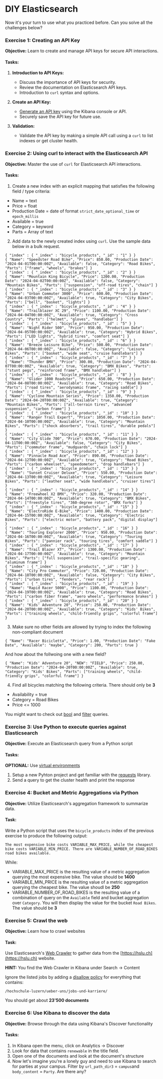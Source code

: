 # DIY Elasticsearch

Now it's your turn to use what you practiced before. Can you solve all the challenges below?

### Exercise 1: Creating an API Key

**Objective:** Learn to create and manage API keys for secure API interactions.

#### Tasks:

1. **Introduction to API Keys:**

   - Discuss the importance of API keys for security.
   - Review the documentation on Elasticsearch API keys.
   - Introduction to `curl` syntax and options.

2. **Create an API Key:**

   - [Generate an API key](https://www.elastic.co/guide/en/kibana/8.13/api-keys.html) using the Kibana console or API.
   - Securely save the API key for future use.

3. **Validation:**
   - Validate the API key by making a simple API call using a `curl` to list indexes or get cluster health.

### Exercise 2: Using curl to interact with the Elasticsearch API

**Objective:** Master the use of `curl` for Elasticsearch API interactions.

#### Tasks:

1. Create a new index with an explicit mapping that satisfies the following field / type criteria:

- Name = text
- Price = float
- Production Date = date of format `strict_date_optional_time` or `epoch_millis`
- Available = true
- Category = keyword
- Parts = Array of text

2. Add data to the newly created index using `curl`. Use the sample data below in a bulk request.

```
{ "index" : { "_index" : "bicycle_products", "_id" : "1" } }
{ "Name": "Speedster Road Bike", "Price": 850.00, "Production Date": "2024-04-01T00:00:00Z", "Available": false, "Category": "Road Bikes", "Parts": ["frame", "wheels", "brakes"] }
{ "index" : { "_index" : "bicycle_products", "_id" : "2" } }
{ "Name": "Mountain King Bicycle", "Price": 1200.00, "Production Date": "2024-04-02T00:00:00Z", "Available": false, "Category": "Mountain Bikes", "Parts": ["suspension", "off-road tires", "chain"] }
{ "index" : { "_index" : "bicycle_products", "_id" : "3" } }
{ "Name": "Urban Commuter 3000", "Price": 600.00, "Production Date": "2024-04-03T00:00:00Z", "Available": true, "Category": "City Bikes", "Parts": ["bell", "basket", "lights"] }
{ "index" : { "_index" : "bicycle_products", "_id" : "4" } }
{ "Name": "Trailblazer XC 29", "Price": 1100.00, "Production Date": "2024-04-04T00:00:00Z", "Available": true, "Category": "Cross Country", "Parts": ["helmet", "gloves", "handlebar"] }
{ "index" : { "_index" : "bicycle_products", "_id" : "5" } }
{ "Name": "Night Rider 500", "Price": 950.00, "Production Date": "2024-04-05T00:00:00Z", "Available": true, "Category": "Hybrid Bikes", "Parts": ["LED lights", "hybrid tires", "comfort seat"] }
{ "index" : { "_index" : "bicycle_products", "_id" : "6" } }
{ "Name": "Breeze Leisure Bike", "Price": 500.00, "Production Date": "2024-04-06T00:00:00Z", "Available": false, "Category": "Leisure Bikes", "Parts": ["basket", "wide seat", "cruise handlebars"] }
{ "index" : { "_index" : "bicycle_products", "_id" : "7" } }
{ "Name": "Thunder BMX", "Price": 300.00, "Production Date": "2024-04-07T00:00:00Z", "Available": true, "Category": "BMX Bikes", "Parts": ["stunt pegs", "reinforced frame", "BMX handlebar"] }
{ "index" : { "_index" : "bicycle_products", "_id" : "8" } }
{ "Name": "Glider 1000 Roadster", "Price": 650.00, "Production Date": "2024-04-08T00:00:00Z", "Available": true, "Category": "Road Bikes", "Parts": ["road tires", "aerodynamic frame", "racing saddle"] }
{ "index" : { "_index" : "bicycle_products", "_id" : "9" } }
{ "Name": "Cyclone Mountain Series", "Price": 1350.00, "Production Date": "2024-04-20T00:00:00Z", "Available": true, "Category": "Mountain Bikes", "Parts": ["all-terrain tires", "advanced suspension", "carbon frame"] }
{ "index" : { "_index" : "bicycle_products", "_id" : "10" } }
{ "Name": "Ranger Trail Expert", "Price": 1050.00, "Production Date": "2024-04-10T00:00:00Z", "Available": true, "Category": "Mountain Bikes", "Parts": ["shock absorbers", "trail tires", "durable pedals"] }
{ "index" : { "_index" : "bicycle_products", "_id" : "11" } }
{ "Name": "City Glide 700", "Price": 670.00, "Production Date": "2024-04-11T00:00:00Z", "Available": false, "Category": "City Bikes", "Parts": ["commuter frame", "mudguards", "chain lock"] }
{ "index" : { "_index" : "bicycle_products", "_id" : "12" } }
{ "Name": "Pinnacle Road Ace", "Price": 890.00, "Production Date": "2024-04-12T00:00:00Z", "Available": true, "Category": "Road Bikes", "Parts": ["carbon wheelset", "speedometer", "drop handlebars"] }
{ "index" : { "_index" : "bicycle_products", "_id" : "13" } }
{ "Name": "Sunset Cruiser Deluxe", "Price": 550.00, "Production Date": "2024-04-13T00:00:00Z", "Available": true, "Category": "Leisure Bikes", "Parts": ["leather seat", "wide handlebars", "cruiser tires"] }
{ "index" : { "_index" : "bicycle_products", "_id" : "14" } }
{ "Name": "Freewheel X2 BMX", "Price": 320.00, "Production Date": "2024-04-14T00:00:00Z", "Available": true, "Category": "BMX Bikes", "Parts": ["freestyle tires", "360-degree rotor", "BMX forks"] }
{ "index" : { "_index" : "bicycle_products", "_id" : "15" } }
{ "Name": "ElectroRide E-Bike", "Price": 1400.00, "Production Date": "2024-04-15T00:00:00Z", "Available": true, "Category": "Electric Bikes", "Parts": ["electric motor", "battery pack", "digital display"] }
{ "index" : { "_index" : "bicycle_products", "_id" : "16" } }
{ "Name": "Touring Explorer 2000", "Price": 950.00, "Production Date": "2024-04-16T00:00:00Z", "Available": true, "Category": "Touring Bikes", "Parts": ["pannier rack", "touring tires", "comfort saddle"] }
{ "index" : { "_index" : "bicycle_products", "_id" : "17" } }
{ "Name": "Trail Blazer XT", "Price": 1300.00, "Production Date": "2024-04-17T00:00:00Z", "Available": true, "Category": "Mountain Bikes", "Parts": ["full suspension", "trail-specific gearing", "aluminum frame"] }
{ "index" : { "_index" : "bicycle_products", "_id" : "18" } }
{ "Name": "City Pro Commuter", "Price": 720.00, "Production Date": "2024-04-18T00:00:00Z", "Available": false, "Category": "City Bikes", "Parts": ["urban tires", "fenders", "rear rack"] }
{ "index" : { "_index" : "bicycle_products", "_id" : "19" } }
{ "Name": "Rapid Racer 5000", "Price": 1100.00, "Production Date": "2024-04-19T00:00:00Z", "Available": true, "Category": "Road Bikes", "Parts": ["carbon fiber frame", "aero wheels", "performance brakes"] }
{ "index" : { "_index" : "bicycle_products", "_id" : "20" } }
{ "Name": "Kids' Adventure 20", "Price": 250.00, "Production Date": "2024-04-20T00:00:00Z", "Available": true, "Category": "Kids' Bikes", "Parts": ["training wheels", "child-friendly grips", "colorful frame"] }

```

3. Make sure no other fields are allowed by trying to index the following non-compliant document

```
{ "Name": "Racer Bicicletta", "Price": 1.00, "Production Date": "Fake Date", "Available": "maybe", "Category": 200, "Parts": true }
```

And how about the follwoing one with a new field?

```
{ "Name": "Kids' Adventure 20", "NEW": "FIELD", "Price": 250.00, "Production Date": "2024-04-20T00:00:00Z", "Available": true, "Category": "Kids' Bikes", "Parts": ["training wheels", "child-friendly grips", "colorful frame"] }
```

4. Find all bicycles matching the following criteria. There should only be **3**

- Availability = true
- Category = Road Bikes
- Price <= 1000

You might want to check out [bool](https://www.elastic.co/guide/en/elasticsearch/reference/current/query-dsl-bool-query.html) and [filter](https://www.elastic.co/guide/en/elasticsearch/reference/current/query-filter-context.html) queries.

### Exercise 3: Use Python to execute queries against Elasticsearch

**Objective:** Execute an Elasticsearch query from a Python script

#### Tasks:

**OPTIONAL:** Use [virtual environments](https://virtualenv.pypa.io/en/latest/user_guide.html)

1. Setup a new Pyhton project and get familiar with the [requests](https://pypi.org/project/requests/) library.
2. Send a query to get the cluster health and print the response

### Exercise 4: Bucket and Metric Aggregations via Python

**Objective:** Utilize Elasticsearch's aggregation framework to summarize data.

#### Task:

Write a Python script that uses the `bicycle_products` index of the previous exercise to produce the following output:

```
The most expensive bike costs VARIABLE_MAX_PRICE, while the cheapest bike costs VARIABLE_MIN_PRICE. There are VARIABLE_NUMBER_OF_ROAD_BIKES road bikes available.
```

While:

- VARIABLE_MAX_PRICE is the resulting value of a metric aggregation querying the most expensive bike. The value should be **1400**
- VARIABLE_MIN_PRICE is the resulting value of a metric aggregation querying the cheapest bike. The value shoudl be **250**
- VARIABLE_NUMBER_OF_ROAD_BIKES is the resulting value of a combination of query on the `Available` field and bucket aggregation over `Category`. You will then display the value for the bucket `Road Bikes`. The value should be **3**

### Exercise 5: Crawl the web

**Objective:** Learn how to crawl websites

#### Task:

Use Elasticsearch's [Web Crawler](https://www.elastic.co/web-crawler) to gather data from the [https://hslu.ch](https://hslu.ch) website.

**HINT:** You find the Web Crawler in Kibana under Search -> Content

Ignore the listed jobs by adding a [disallow policy](https://www.elastic.co/guide/en/enterprise-search/current/crawler-managing.html#crawler-managing-crawl-rules) for everything that contains:

```
/hochschule-luzern/ueber-uns/jobs-und-karriere/
```

You should get about **23'500 documents**

### Exercise 6: Use Kibana to discover the data

**Objective:** Browse through the data using Kibana's Discover functionality

#### Tasks:

1. In Kibana open the menu, click on Analytics -> Discover
2. Look for data that contains `renewable` in the title field.
3. Open one of the documents and look at the document's structure
4. Now let's imagine you're a lonely guy and need to use Kibana to search for parties at your campus. Filter by `url_path_dir3` = `campus`and `body_content` = `Party`. Are there any?
